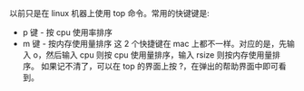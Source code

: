 以前只是在 linux 机器上使用 top 命令。常用的快键键是:
* p 键 - 按 cpu 使用率排序
* m 键 - 按内存使用量排序
这 2 个快捷键在 mac 上都不一样。对应的是，先输入 o，然后输入 cpu 则按 cpu 使用量排序，输入 rsize 则按内存使用量排序。
如果记不清了，可以在 top 的界面上按 ?，在弹出的帮助界面中即可看到。

